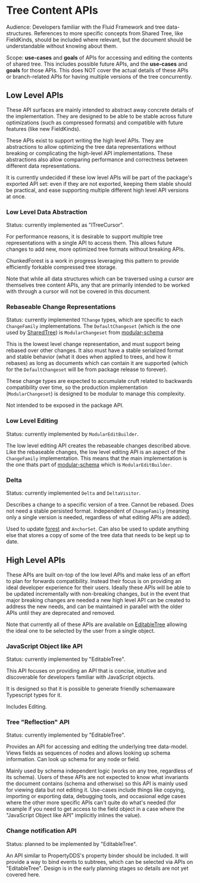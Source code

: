 # Tree Content APIs

Audience: Developers familiar with the Fluid Framework and tree data-structures.
References to more specific concepts from Shared Tree, like FieldKinds, should be included where relevant, but the document should be understandable without knowing about them.

Scope: **use-cases** and **goals** of APIs for accessing and editing the contents of shared tree.
This includes possible future APIs, and the **use-cases** and **goals** for those APIs.
This does NOT cover the actual details of these APIs or branch-related APIs for having multiple versions of the tree concurrently.

## Low Level APIs

These API surfaces are mainly intended to abstract away concrete details of the implementation.
They are designed to be able to be stable across future optimizations (such as compressed formats) and compatible with future features (like new FieldKinds).

These APIs exist to support writing the high level APIs.
They are abstractions to allow optimizing the tree data representations without breaking or complicating the high-level API implementations.
These abstractions also allow comparing performance and correctness between different data representations.

It is currently undecided if these low level APIs will be part of the package's exported API set: even if they are not exported, keeping them stable should be practical, and ease supporting multiple different high level API versions at once.

### Low Level Data Abstraction

Status: currently implemented as "ITreeCursor".

For performance reasons, it is desirable to support multiple tree representations with a single API to access them.
This allows future changes to add new, more optimized tree formats without breaking APIs.

ChunkedForest is a work in progress leveraging this pattern to provide efficiently forkable compressed tree storage.

Note that while all data structures which can be traversed using a cursor are themselves tree content APIs, any that are primarily intended to be worked with through a cursor will not be covered in this document.

### Rebaseable Change Representations

Status: currently implemented `TChange` types, which are specific to each `ChangeFamily` implementations.
The `DefaultChangeset` (which is the one used by [SharedTree](../src/shared-tree/README.md)) is `ModularChangeset` from [modular-schema](../src/feature-libraries/modular-schema/README.md)

This is the lowest level change representation, and must support being rebased over other changes.
It also must have a stable serialized format and stable behavior (what it does when applied to trees, and how it rebases)
as long as documents which can contain it are supported (which for the `DefaultChangeset` will be from package release to forever).

These change types are expected to accumulate cruft related to backwards compatibility over time,
so the production implementation (`ModularChangeset`) is designed to be modular to manage this complexity.

Not intended to be exposed in the package API.

### Low Level Editing

Status: currently implemented by `ModularEditBuilder`.

The low level editing API creates the rebaseable changes described above.
Like the rebaseable changes, the low level editing API is an aspect of the `ChangeFamily` implementation.
This means that the main implementation is the one thats part of [modular-schema](../src/feature-libraries/modular-schema/README.md) which is `ModularEditBuilder`.

### Delta

Status: currently implemented `Delta` and `DeltaVisitor`.

Describes a change to a specific version of a tree.
Cannot be rebased.
Does not need a stable persisted format.
Independent of `ChangeFamily` (meaning only a single version is needed, regardless of what editing APIs are added).

Used to update [forest](../src/core/forest/README.md) and `AnchorSet`.
Can also be used to update anything else that stores a copy of some of the tree data that needs to be kept up to date.

## High Level APIs

These APIs are built on-top of the low level APIs and make less of an effort to plan for forwards compatibility.
Instead their focus is on providing an ideal developer experience for their users.
Ideally these APIs will be able to be updated incrementally with non-breaking changes,
but in the event that major breaking changes are needed a new high level API can be created to address the new needs,
and can be maintained in parallel with the older APIs until they are deprecated and removed.

Note that currently all of these APIs are available on [EditableTree](../src/feature-libraries/editable-tree/README.md) allowing the ideal one to be selected by the user from a single object.

### JavaScript Object like API

Status: currently implemented by "EditableTree".

This API focuses on providing an API that is concise, intuitive and discoverable for developers familiar with JavaScript objects.

It is designed so that it is possible to generate friendly schemaaware Typescript types for it.

Includes Editing.

### Tree "Reflection" API

Status: currently implemented by "EditableTree".

Provides an API for accessing and editing the underlying tree data-model.
Views fields as sequences of nodes and allows looking up schema information.
Can look up schema for any node or field.

Mainly used by schema independent logic (works on any tree, regardless of its schema).
Users of these APIs are not expected to know what invariants the document contains (schema and otherwise) so this API is mainly used for viewing data but not editing it.
Use-cases include things like copying, importing or exporting data, debugging tools, and occasional edge cases where the other more specific APIs can't quite do what's needed (for example if you need to get access to the field object in a case where the "JavaScript Object like API" implicitly inlines the value).

### Change notification API

Status: planned to be implemented by "EditableTree".

An API similar to PropertyDDS's property binder should be included.
It will provide a way to bind events to subtrees, which can be selected via APIs on "EditableTree".
Design is in the early planning stages so details are not yet covered here.
